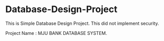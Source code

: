 # Database-Design-Project

This is Simple Database Design Project.
This did not implement security.

Project Name : MJU BANK DATABASE SYSTEM.
